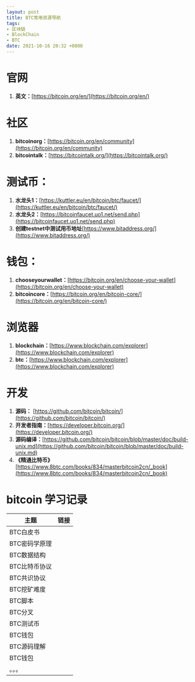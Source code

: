 ```yaml
---
layout: post
title: BTC常用资源导航
tags: 
- 区块链
- BlockChain
- BTC
date: 2021-10-16 20:32 +0800
---
```






# 官网



1. **英文：**[https://bitcoin.org/en/](https://bitcoin.org/en/)



# 社区

1. **bitcoinorg：**[https://bitcoin.org/en/community](https://bitcoin.org/en/community)
2. **bitcointalk：**[https://bitcointalk.org/](https://bitcointalk.org/)



# 测试币：

1. **水龙头1：**[https://kuttler.eu/en/bitcoin/btc/faucet/](https://kuttler.eu/en/bitcoin/btc/faucet/)
1. **水龙头2：**[https://bitcoinfaucet.uo1.net/send.php](https://bitcoinfaucet.uo1.net/send.php)
2. **创建testnet中测试用币地址**[https://www.bitaddress.org/](https://www.bitaddress.org/)



# 钱包：

1. **chooseyourwallet：**[https://bitcoin.org/en/choose-your-wallet](https://bitcoin.org/en/choose-your-wallet)
2. **bitcoincore：**[https://bitcoin.org/en/bitcoin-core/](https://bitcoin.org/en/bitcoin-core/)



# 浏览器

1. **blockchain：**[https://www.blockchain.com/explorer](https://www.blockchain.com/explorer)
2. **btc：**[https://www.blockchain.com/explorer](https://www.blockchain.com/explorer)



# 开发
1. **源码：** [https://github.com/bitcoin/bitcoin/](https://github.com/bitcoin/bitcoin/)
2. **开发者指南：**[https://developer.bitcoin.org/](https://developer.bitcoin.org/)
3. **源码编译：**[https://github.com/bitcoin/bitcoin/blob/master/doc/build-unix.md](https://github.com/bitcoin/bitcoin/blob/master/doc/build-unix.md)
4. **《精通比特币》**[https://www.8btc.com/books/834/masterbitcoin2cn/_book](https://www.8btc.com/books/834/masterbitcoin2cn/_book)




# bitcoin 学习记录

| 主题          | 链接 |
| ------------- | ---- |
| BTC白皮书     |      |
| BTC密码学原理 |      |
| BTC数据结构   |      |
| BTC比特币协议 |      |
| BTC共识协议   |      |
| BTC挖矿难度   |      |
| BTC脚本       |      |
| BTC分叉       |      |
| BTC测试币     |      |
| BTC钱包       |      |
| BTC源码理解   |      |
| BTC钱包       |      |
| 。。。        |      |















